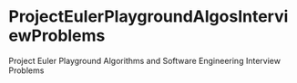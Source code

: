 # ProjectEulerPlaygroundAlgosInterviewProblems
Project Euler Playground Algorithms and Software Engineering Interview Problems
